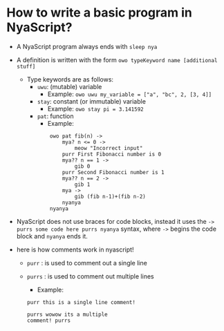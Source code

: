 # How to write a basic program in NyaScript?

* A NyaScript program always ends with ``sleep nya``
* A definition is written with the form ``owo typeKeyword name [additional stuff]`` 
    * Type keywords are as follows:
        * ``uwu``: (mutable) variable
            * Example: ``owo uwu my_variable = ["a", "bc", 2, [3, 4]]``
        * ``stay``: constant (or immutable) variable
            * Example: ``owo stay pi = 3.141592``
        * ``pat``: function
            * Example:
            ```
                owo pat fib(n) ->
                    mya? n <= 0 ->
                        meow "Incorrect input"
                    purr First Fibonacci number is 0
                    mya?? n == 1 ->
                        gib 0
                    purr Second Fibonacci number is 1
                    mya?? n == 2 ->
                        gib 1
                    mya ->
                        gib (fib n-1)+(fib n-2)
                    nyanya
                nyanya
            ```
       

* NyaScript does not use braces for code blocks, instead it uses the ``-> purrs some code here purrs nyanya`` syntax, where ``->`` begins the code block and ``nyanya`` ends it.

* here is how comments work in nyascript!

    * ``purr`` : is used to comment out a single line
    * ``purrs`` : is used to comment out multiple lines

        * Example:
        ```
        purr this is a single line comment!

        purrs wowow its a multiple
        comment! purrs
        ```